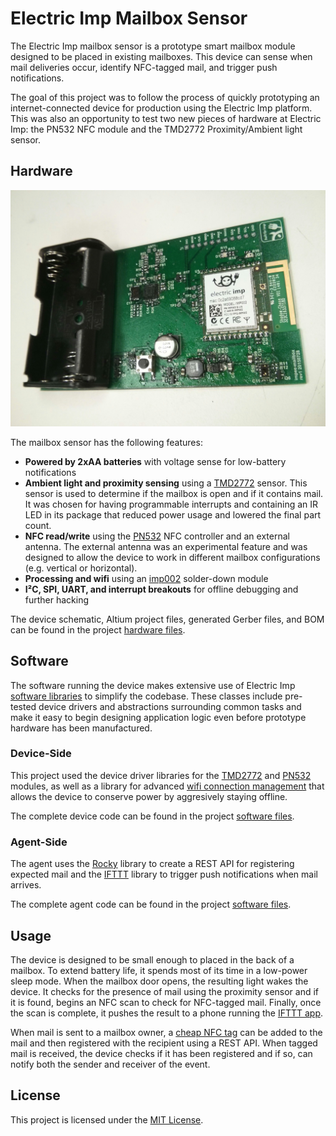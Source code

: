 # Electric Imp Mailbox Sensor

The Electric Imp mailbox sensor is a prototype smart mailbox module designed to be placed in existing mailboxes.  This device can sense when mail deliveries occur, identify NFC-tagged mail, and trigger push notifications.

The goal of this project was to follow the process of quickly prototyping an internet-connected device for production using the Electric Imp platform.  This was also an opportunity to test two new pieces of hardware at Electric Imp: the PN532 NFC module and the TMD2772 Proximity/Ambient light sensor.

## Hardware

![Assembled circuit board](images/board.jpg)

The mailbox sensor has the following features:

- **Powered by 2xAA batteries** with voltage sense for low-battery notifications
- **Ambient light and proximity sensing** using a [TMD2772](https://ams.com/jpn/content/download/685865/1786649/file/TMD2772WA_Datasheet-%5B1-20%5D.pdf) sensor.  This sensor is used to determine if the mailbox is open and if it contains mail.  It was chosen for having programmable interrupts and containing an IR LED in its package that reduced power usage and lowered the final part count.
- **NFC read/write** using the [PN532](http://www.nxp.com/products/identification_and_security/nfc_and_reader_ics/nfc_controller_solutions/PN5321A3HN.html) NFC controller and an external antenna.  The external antenna was an experimental feature and was designed to allow the device to work in different mailbox configurations (e.g. vertical or horizontal).
- **Processing and wifi** using an [imp002](https://electricimp.com/docs/attachments/hardware/product%20briefs/Electric%20Imp%20-%20imp002%20-%20Product%20Brief%20-%2022Jun2015.pdf) solder-down module
- **I²C, SPI, UART, and interrupt breakouts** for offline debugging and further hacking

The device schematic, Altium project files, generated Gerber files, and BOM can be found in the project [hardware files](./hardware/).

## Software

The software running the device makes extensive use of Electric Imp [software libraries](https://electricimp.com/docs/examples/libraries/) to simplify the codebase.  These classes include pre-tested device drivers and abstractions surrounding common tasks and make it easy to begin designing application logic even before prototype hardware has been manufactured.

### Device-Side

This project used the device driver libraries for the [TMD2772](https://electricimp.com/docs/libraries/hardware/tmd2772.1.0.0/) and [PN532](https://electricimp.com/docs/libraries/hardware/pn532.1.0.0/) modules, as well as a library for advanced [wifi connection management](https://github.com/electricimp/ConnectionManager) that allows the device to conserve power by aggresively staying offline.

The complete device code can be found in the project [software files](./software/mailbox.device.nut).

### Agent-Side

The agent uses the [Rocky](https://electricimp.com/docs/libraries/utilities/rocky.1.2.0/) library to create a REST API for registering expected mail and the [IFTTT](https://github.com/electricimp/IFTTT) library to trigger push notifications when mail arrives.

The complete agent code can be found in the project [software files](./software/mailbox.agent.nut).

## Usage
The device is designed to be small enough to placed in the back of a mailbox.  To extend battery life, it spends most of its time in a low-power sleep mode.  When the mailbox door opens, the resulting light wakes the device.  It checks for the presence of mail using the proximity sensor and if it is found, begins an NFC scan to check for NFC-tagged mail.  Finally, once the scan is complete, it pushes the result to a phone running the [IFTTT app](https://ifttt.com/products#if).

When mail is sent to a mailbox owner, a [cheap NFC tag](http://nfctags.tagstand.com/collections/nfc-stickers/products/the-25-25-25-roll-of-2500-ntag213-stickers) can be added to the mail and then registered with the recipient using a REST API. When tagged mail is received, the device checks if it has been registered and if so, can notify both the sender and receiver of the event.

## License
This project is licensed under the [MIT License](./LICENSE).
